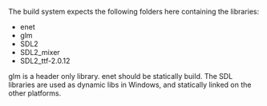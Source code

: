 The build system expects the following folders here containing the libraries:

 - enet
 - glm
 - SDL2
 - SDL2_mixer
 - SDL2_ttf-2.0.12
 
 glm is a header only library. enet should be statically build. The SDL libraries are used as dynamic libs in Windows,
 and statically linked on the other platforms.
